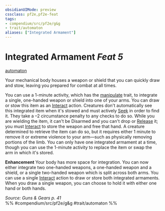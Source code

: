 ```yaml
---
obsidianUIMode: preview
cssclass: pf2e,pf2e-feat
tags:
- compendium/src/pf2e/g&g
- trait/automaton
aliases: ["Integrated Armament"]
---
```

# Integrated Armament  *Feat 5*  
[automaton](automaton-g-g.md "Automaton Ancestry & Heritage Trait")  


Your mechanical body houses a weapon or shield that you can quickly draw and stow, leaving you prepared for combat at all times.

You can use a 1-minute activity, which has the [manipulate](manipulate.md "Manipulate General Trait") trait, to integrate a single, one-handed weapon or shield into one of your arms. You can draw or stow this item as an [Interact](interact.md) action. Creatures don't automatically see this integrated item when it's stowed and must actively [Seek](seek.md) in order to find it. They take a –2 circumstance penalty to any checks to do so. While you are wielding the item, it can't be Disarmed and you can't drop or [Release](release.md) it; you must [Interact](interact.md) to store the weapon and free that hand. A creature determined to retrieve the item can do so, but it requires either 1 minute to remove it or extreme violence to your arm—such as physically removing portions of the limb. You can only have one integrated armament at a time, though you can use the 1-minute activity to replace the item or swap the arm in which it's stored.

**Enhancement** Your body has more space for integration. You can now either integrate two one-handed weapons, a one-handed weapon and a shield, or a single two-handed weapon which is split across both arms. You can use a single [Interact](interact.md) action to draw or store both integrated armaments. When you draw a single weapon, you can choose to hold it with either one hand or both hands.

*Source: Guns & Gears p. 41*  
%% #compendium/src/pf2e/g&g #trait/automaton %%